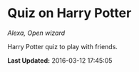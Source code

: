 # Quiz on Harry Potter
*Alexa, Open wizard*

Harry Potter quiz to play with friends.

**Last Updated:** 2016-03-12 17:45:05